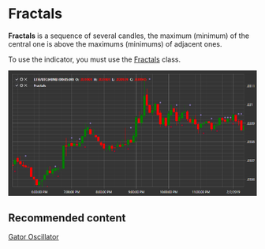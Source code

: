 # Fractals

**Fractals** is a sequence of several candles, the maximum (minimum) of the central one is above the maximums (minimums) of adjacent ones. 

To use the indicator, you must use the [Fractals](xref:StockSharp.Algo.Indicators.Fractals) class. 

![IndicatorFractals](../images/IndicatorFractals.png)

## Recommended content

[Gator Oscillator](IndicatorGatorOscillator.md)
